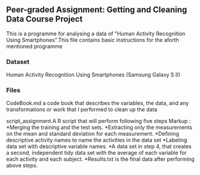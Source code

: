 ## Peer-graded Assignment: Getting and Cleaning Data Course Project

This is a programme for analysing a data of "Human Activity Recognition Using Smartphones".This file contains basic instructions for the aforth mentioned programme

### Dataset
Human Activity Recognition Using Smartphones (Samsung Galaxy S II)

### Files
CodeBook.md a code book that describes the variables, the data, and any transformations or work that I performed to clean up the data

script_assignment.A R script that will perform following five steps
Markup : *Merging the training and the test sets.
        *Extracting only the measurements on the mean and standard deviation for each measurement.
        *Defining descriptive activity names to name the activities in the data set
        *Labeling data set with descriptive variable names.
        *A data set in step 4, that creates a second, independent tidy data set with the average of each variable for each activity and             each subject.
        *Results.txt is the final data after performing above steps.
